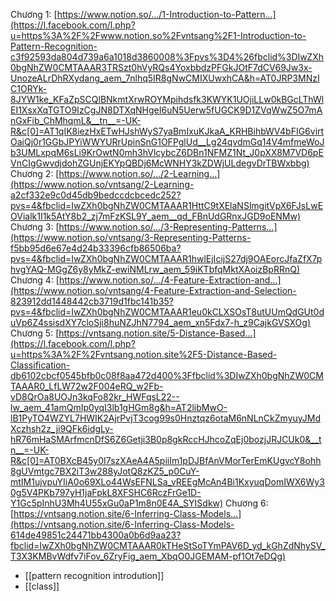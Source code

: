 Chương 1: [https://www.notion.so/.../1-Introduction-to-Pattern...](https://l.facebook.com/l.php?u=https%3A%2F%2Fwww.notion.so%2Fvntsang%2F1-Introduction-to-Pattern-Recognition-c3f92593da804d739a6a1018d3860008%3Fpvs%3D4%26fbclid%3DIwZXh0bgNhZW0CMTAAAR3TRSzt0hVyRQs4YoxbbdzPFGkJOtF7dCV69Jw3x-UnozeALrDhRXydang_aem_7nlhq5IR8gNwCMIXUwxhCA&h=AT0JRP3MNzIC1ORYk-8JYW1ke_KFaZpSCQlBNkmtXrwROYMpihdsfk3KWYK1UOjiLLw0kBGcLThWlEI1XsxXqTGTO9IzCgJN8DTXqNHgeI6uN5Uerw5fUGCK9D1ZVqWwZ5O7mAnGxFib_ChMhqmL&__tn__=-UK-R&c[0]=AT1qIK8iezHxETwHJshWyS7yaBmIxuKJkaA_KRHBihbWV4bFIG6virtOaiQj0r1GGbJPYiWWYURrUpinSnG1OFPglUd__Lg24qvdmGq14V4mfmeWoJb3UMLxpqM6sLi9KrOwtN0mh3hVlcybcZ6DBn1NFMZ1Nt_J0pXX8M7VD6pEVnCIgGwvdjdohZGUnjEKYpQBDj6McWNHY3kZDWjULdegvDrTBWxbbg)
Chương 2: [https://www.notion.so/.../2-Learning...](https://www.notion.so/vntsang/2-Learning-a2cf332e9c0d45db9bedccdcbcedc252?pvs=4&fbclid=IwZXh0bgNhZW0CMTAAAR1HttC9tXElaNSlmgitVpX6FJsLwEOVialk1I1k5AtY8b2_zj7mFzKSL9Y_aem__qd_FBnUdGRnxJGD9oENMw)
Chương 3: [https://www.notion.so/.../3-Representing-Patterns...](https://www.notion.so/vntsang/3-Representing-Patterns-f5bb95d6e67e4d24b33396cfb86506ba?pvs=4&fbclid=IwZXh0bgNhZW0CMTAAAR1hwlEjIcijS27dj9OAEorcJfaZfX7phvgYAQ-MGgZ6y8yMkZ-ewiNMLrw_aem_59iKTbfqMktXAoizBpRRnQ)
Chương 4: [https://www.notion.so/.../4-Feature-Extraction-and...](https://www.notion.so/vntsang/4-Feature-Extraction-and-Selection-823912dd1448442cb3719d1fbc141b35?pvs=4&fbclid=IwZXh0bgNhZW0CMTAAAR1eu0kCLXSOsT8utUUmQdGUt0duVp6Z4ssisdXY7cloSji8huNZJhN7794_aem_xn5Fdx7-h_z9CajkGVSXOg)
Chương 5: [https://vntsang.notion.site/5-Distance-Based...](https://l.facebook.com/l.php?u=https%3A%2F%2Fvntsang.notion.site%2F5-Distance-Based-Classification-db6102cbcf0545bfb0c08f8aa472d400%3Ffbclid%3DIwZXh0bgNhZW0CMTAAAR0_LfLW72w2F004eRQ_w2Fb-vD8QrOa8UOJn3kqFo82kr_HWFqsL22--lw_aem_41amQmIp0yqI3lb1gHGm8g&h=AT2libMwO-lB1PyTO4WZYL7HWIK2AjrPvjT3cog99s0Hnztqz6otaM6nNLnCkZmyuyJMdXczhsh2z_ji9QFk6idgLy-hR76mHaSMArfmcnDfS6Z6Getji3B0p8gkRccHJhcoZqEj0bozjJRJCUk0&__tn__=-UK-R&c[0]=AT0BXcB45y0I7szXAeA4A5piiIm1pDJBfAnVMorTerEmKUgvcY8ohh8gUVmtgc7BX2iT3w288yJotQ8zKZ5_p0CuY-mtIM1ujvpuYIiA0o69XLo44WsEFNLSa_vREEgMcAn4Bi1KxyuqDomIWX6Wy30g5V4PKb797yH1jaFpkL8XFSHC6RczFrGe1D-Y1Gc5pInhU3Mh4U55xGu0aP1m8n0E4A_SYISdkw)
Chương 6: [https://vntsang.notion.site/6-Inferring-Class-Models...](https://vntsang.notion.site/6-Inferring-Class-Models-614de49851c24471bb4300a0b6d9aa23?fbclid=IwZXh0bgNhZW0CMTAAAR0kTHeStSoTYmPAV6D_yd_kGhZdNhySV_T3X3KMBvWdfv7iFov_6ZryFig_aem_XbqO0JGEMAM-pf1Ot7eDQg)

- [[pattern recognition introdution]]
- [[class]]
